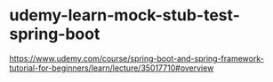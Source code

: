 # udemy-learn-mock-stub-test-spring-boot

https://www.udemy.com/course/spring-boot-and-spring-framework-tutorial-for-beginners/learn/lecture/35017710#overview